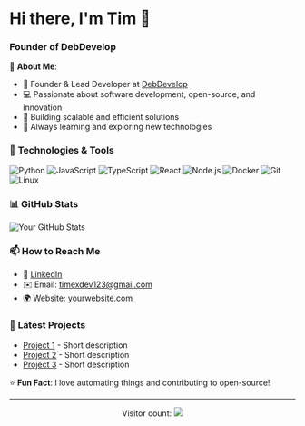 # Hi there, I'm Tim 👋

### Founder of DebDevelop

🚀 **About Me**:
- 💼 Founder & Lead Developer at [DebDevelop](https://github.com/DebDevelop)  
- 💻 Passionate about software development, open-source, and innovation  
- 🔧 Building scalable and efficient solutions  
- 🌱 Always learning and exploring new technologies  

### 🔧 **Technologies & Tools**
![Python](https://img.shields.io/badge/-Python-3776AB?style=flat&logo=python&logoColor=white)
![JavaScript](https://img.shields.io/badge/-JavaScript-F7DF1E?style=flat&logo=javascript&logoColor=black)
![TypeScript](https://img.shields.io/badge/-TypeScript-3178C6?style=flat&logo=typescript&logoColor=white)
![React](https://img.shields.io/badge/-React-61DAFB?style=flat&logo=react&logoColor=black)
![Node.js](https://img.shields.io/badge/-Node.js-339933?style=flat&logo=node.js&logoColor=white)
![Docker](https://img.shields.io/badge/-Docker-2496ED?style=flat&logo=docker&logoColor=white)
![Git](https://img.shields.io/badge/-Git-F05032?style=flat&logo=git&logoColor=white)
![Linux](https://img.shields.io/badge/-Linux-FCC624?style=flat&logo=linux&logoColor=black)

### 📊 **GitHub Stats**
![Your GitHub Stats](https://github-readme-stats.vercel.app/api?username=TimexDevloper&show_icons=true&theme=radical)

### 📫 **How to Reach Me**
- 💼 [LinkedIn](https://linkedin.com/in/yourprofile)  
- ✉️ Email: timexdev123@gmail.com
- 🌍 Website: [yourwebsite.com](https://yourwebsite.com)  

### 🚀 **Latest Projects**
- [Project 1](https://github.com/YourUsername/project1) - Short description  
- [Project 2](https://github.com/YourUsername/project2) - Short description  
- [Project 3](https://github.com/YourUsername/project3) - Short description  

⭐ **Fun Fact**: I love automating things and contributing to open-source!  

---

<p align="center"> 
  Visitor count:  
  <img src="https://profile-counter.glitch.me/TimexDeveloper/count.svg" />  
</p>
